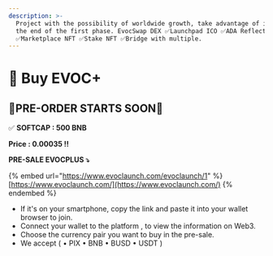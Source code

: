 ```yaml
---
description: >-
  Project with the possibility of worldwide growth, take advantage of it before
  the end of the first phase. EvocSwap DEX ✅Launchpad ICO ✅ADA Reflection
  ✅Marketplace NFT ✅Stake NFT ✅Bridge with multiple.
---
```


# 📶 Buy EVOC+

## 🎉PRE-ORDER STARTS SOON🎉

✅ **SOFTCAP : 500 BNB**&#x20;

**Price : 0.00035 !!**

**PRE-SALE EVOCPLUS ⤵️**

{% embed url="https://www.evoclaunch.com/evoclaunch/1" %}
[https://www.evoclaunch.com/](https://www.evoclaunch.com/)
{% endembed %}

* If it's on your smartphone, copy the link and paste it into your wallet browser to join.
* Connect your wallet to the platform , to view the information on Web3.
* Choose the currency pair you want to buy in the pre-sale.
* We accept ( • PIX • BNB • BUSD • USDT )
